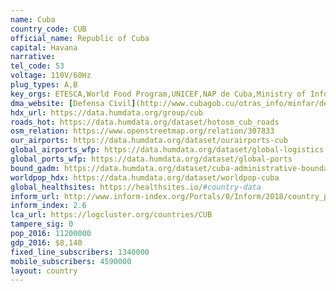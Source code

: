 ```yaml
---
name: Cuba
country_code: CUB
official_name: Republic of Cuba
capital: Havana
narrative:
tel_code: 53
voltage: 110V/60Hz
plug_types: A,B
key_orgs: ETESCA,World Food Program,UNICEF,NAP de Cuba,Ministry of Informatics and Communications,Intelsat,NewCom International
dma_website: [Defensa Civil](http://www.cubagob.cu/otras_info/minfar/defcivil/defensa_civil.htm)
hdx_url: https://data.humdata.org/group/cub
roads_hot: https://data.humdata.org/dataset/hotosm_cub_roads
osm_relation: https://www.openstreetmap.org/relation/307833
our_airports: https://data.humdata.org/dataset/ourairports-cub
global_airports_wfp: https://data.humdata.org/dataset/global-logistics
global_ports_wfp: https://data.humdata.org/dataset/global-ports
bound_gadm: https://data.humdata.org/dataset/cuba-administrative-boundaries-levels-0-and-1-from-gadm
worldpop_hdx: https://data.humdata.org/dataset/worldpop-cuba
global_healthsites: https://healthsites.io/#country-data
inform_url: http://www.inform-index.org/Portals/0/Inform/2018/country_profiles/CUB.pdf
inform_index: 2.6
lca_url: https://logcluster.org/countries/CUB
tampere_sig: 0
pop_2016: 11200000
gdp_2016: $8,140
fixed_line_subscribers: 1340000
mobile_subscribers: 4590000
layout: country
---
```

